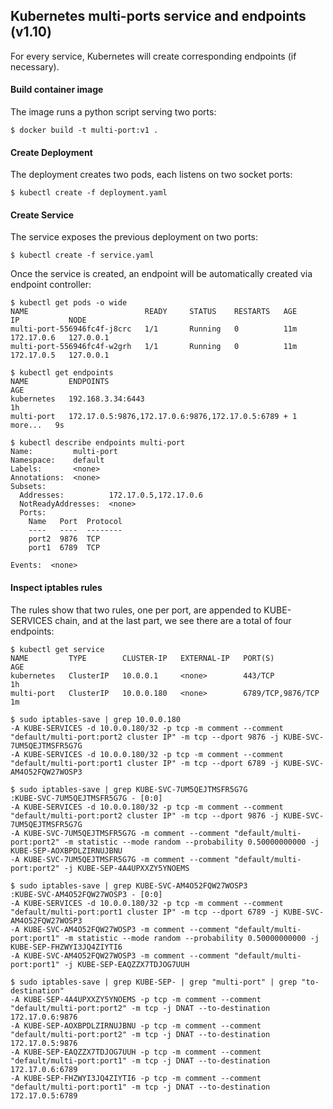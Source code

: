 ## Kubernetes multi-ports service and endpoints (v1.10)

For every service, Kubernetes will create corresponding endpoints (if necessary).

#### Build container image

The image runs a python script serving two ports:

```
$ docker build -t multi-port:v1 .
```

#### Create Deployment

The deployment creates two pods, each listens on two socket ports:

```
$ kubectl create -f deployment.yaml
```

#### Create Service

The service exposes the previous deployment on two ports:

```
$ kubectl create -f service.yaml
```

Once the service is created, an endpoint will be automatically created via endpoint controller:

```
$ kubectl get pods -o wide
NAME                          READY     STATUS    RESTARTS   AGE       IP           NODE
multi-port-556946fc4f-j8crc   1/1       Running   0          11m       172.17.0.6   127.0.0.1
multi-port-556946fc4f-w2grh   1/1       Running   0          11m       172.17.0.5   127.0.0.1

$ kubectl get endpoints
NAME         ENDPOINTS                                                     AGE
kubernetes   192.168.3.34:6443                                             1h
multi-port   172.17.0.5:9876,172.17.0.6:9876,172.17.0.5:6789 + 1 more...   9s

$ kubectl describe endpoints multi-port
Name:         multi-port
Namespace:    default
Labels:       <none>
Annotations:  <none>
Subsets:
  Addresses:          172.17.0.5,172.17.0.6
  NotReadyAddresses:  <none>
  Ports:
    Name   Port  Protocol
    ----   ----  --------
    port2  9876  TCP
    port1  6789  TCP

Events:  <none>
```

#### Inspect iptables rules

The rules show that two rules, one per port, are appended to KUBE-SERVICES chain,
and at the last part, we see there are a total of four endpoints:

```
$ kubectl get service
NAME         TYPE        CLUSTER-IP   EXTERNAL-IP   PORT(S)             AGE
kubernetes   ClusterIP   10.0.0.1     <none>        443/TCP             1h
multi-port   ClusterIP   10.0.0.180   <none>        6789/TCP,9876/TCP   1m

$ sudo iptables-save | grep 10.0.0.180
-A KUBE-SERVICES -d 10.0.0.180/32 -p tcp -m comment --comment "default/multi-port:port2 cluster IP" -m tcp --dport 9876 -j KUBE-SVC-7UM5QEJTMSFR5G7G
-A KUBE-SERVICES -d 10.0.0.180/32 -p tcp -m comment --comment "default/multi-port:port1 cluster IP" -m tcp --dport 6789 -j KUBE-SVC-AM4O52FQW27WOSP3

$ sudo iptables-save | grep KUBE-SVC-7UM5QEJTMSFR5G7G
:KUBE-SVC-7UM5QEJTMSFR5G7G - [0:0]
-A KUBE-SERVICES -d 10.0.0.180/32 -p tcp -m comment --comment "default/multi-port:port2 cluster IP" -m tcp --dport 9876 -j KUBE-SVC-7UM5QEJTMSFR5G7G
-A KUBE-SVC-7UM5QEJTMSFR5G7G -m comment --comment "default/multi-port:port2" -m statistic --mode random --probability 0.50000000000 -j KUBE-SEP-AOXBPDLZIRNUJBNU
-A KUBE-SVC-7UM5QEJTMSFR5G7G -m comment --comment "default/multi-port:port2" -j KUBE-SEP-4A4UPXXZY5YNOEMS

$ sudo iptables-save | grep KUBE-SVC-AM4O52FQW27WOSP3
:KUBE-SVC-AM4O52FQW27WOSP3 - [0:0]
-A KUBE-SERVICES -d 10.0.0.180/32 -p tcp -m comment --comment "default/multi-port:port1 cluster IP" -m tcp --dport 6789 -j KUBE-SVC-AM4O52FQW27WOSP3
-A KUBE-SVC-AM4O52FQW27WOSP3 -m comment --comment "default/multi-port:port1" -m statistic --mode random --probability 0.50000000000 -j KUBE-SEP-FHZWYI3JQ4ZIYTI6
-A KUBE-SVC-AM4O52FQW27WOSP3 -m comment --comment "default/multi-port:port1" -j KUBE-SEP-EAQZZX7TDJOG7UUH

$ sudo iptables-save | grep KUBE-SEP- | grep "multi-port" | grep "to-destination"
-A KUBE-SEP-4A4UPXXZY5YNOEMS -p tcp -m comment --comment "default/multi-port:port2" -m tcp -j DNAT --to-destination 172.17.0.6:9876
-A KUBE-SEP-AOXBPDLZIRNUJBNU -p tcp -m comment --comment "default/multi-port:port2" -m tcp -j DNAT --to-destination 172.17.0.5:9876
-A KUBE-SEP-EAQZZX7TDJOG7UUH -p tcp -m comment --comment "default/multi-port:port1" -m tcp -j DNAT --to-destination 172.17.0.6:6789
-A KUBE-SEP-FHZWYI3JQ4ZIYTI6 -p tcp -m comment --comment "default/multi-port:port1" -m tcp -j DNAT --to-destination 172.17.0.5:6789
```
